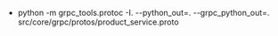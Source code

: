 [//]: # (* python -m grpc_tools.protoc -Isrc/core/grpc/protos --python_out=src/core/grpc/stubs --grpc_python_out=src/core/grpc/stubs src/core/grpc/protos/product_service.proto)

* python -m grpc_tools.protoc -I. --python_out=. --grpc_python_out=. src/core/grpc/protos/product_service.proto 

